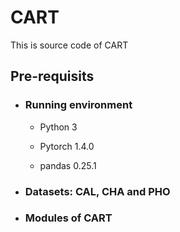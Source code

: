 # CART
This is source code of CART
## Pre-requisits
* ### Running environment
  - Python 3

  - Pytorch 1.4.0

  - pandas 0.25.1
* ### Datasets: CAL, CHA and PHO

* ### Modules of CART
